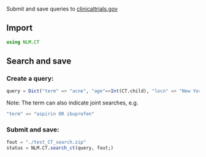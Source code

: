 Submit and save queries to [clinicaltrials.gov](https://clinicaltrials.gov/)

## Import
```julia
using NLM.CT
```

## Search and save

### Create a query:

```julia
query = Dict("term" => "acne", "age"=>Int(CT.child), "locn" => "New York, NY")
```
Note: The term can also indicate joint searches, e.g.

```julia
"term" => "aspirin OR ibuprofen"
```

### Submit and save:

```julia
fout = "./test_CT_search.zip"
status = NLM.CT.search_ct(query, fout;)
```
